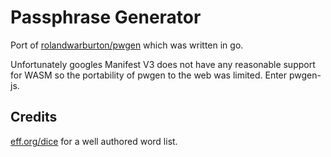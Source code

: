 # Passphrase Generator

Port of [rolandwarburton/pwgen](https://github.com/RolandWarburton/pwgen) which was written in go.

Unfortunately googles Manifest V3 does not have any reasonable support for
WASM so the portability of pwgen to the web was limited. Enter pwgen-js.

## Credits

[eff.org/dice](https://www.eff.org/dice) for a well authored word list.
